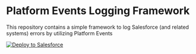 # Platform Events Logging Framework
This repository contains a simple framework to log Salesforce (and related systems) errors by utilizing Platform Events 

<a href="https://githubsfdeploy.herokuapp.com?owner=vamsiv&repo=PlatformEventsLoggingFramework">
  <img alt="Deploy to Salesforce"
       src="https://raw.githubusercontent.com/afawcett/githubsfdeploy/master/deploy.png">
</a>
